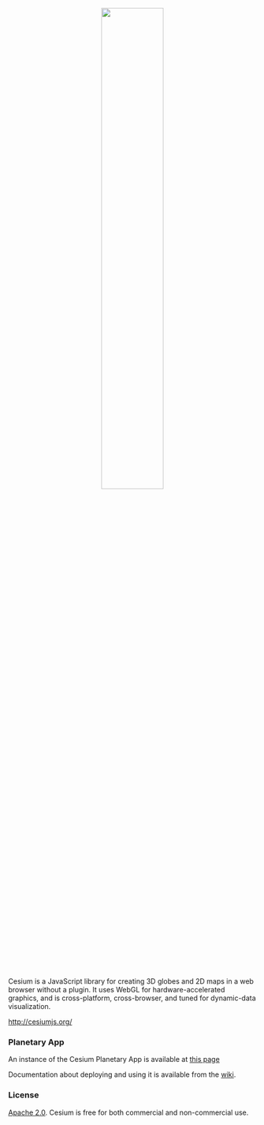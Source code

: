 <p align="center">
<img src="https://github.com/AnalyticalGraphicsInc/cesium/wiki/logos/Cesium_Logo_Color.jpg" width="50%" />
</p>
Cesium is a JavaScript library for creating 3D globes and 2D maps in a web browser without a plugin. It uses WebGL for hardware-accelerated graphics, and is cross-platform, cross-browser, and tuned for dynamic-data visualization.

http://cesiumjs.org/

### Planetary App ###

An instance of the Cesium Planetary App is available at [this page](http://134.158.75.177/viewer/Apps/PlanetaryCesiumViewer/) 

Documentation about deploying and using it is available from the [wiki](https://github.com/epn-vespa/cesium/wiki).


### License ###

[Apache 2.0](http://www.apache.org/licenses/LICENSE-2.0.html).  Cesium is free for both commercial and non-commercial use.

